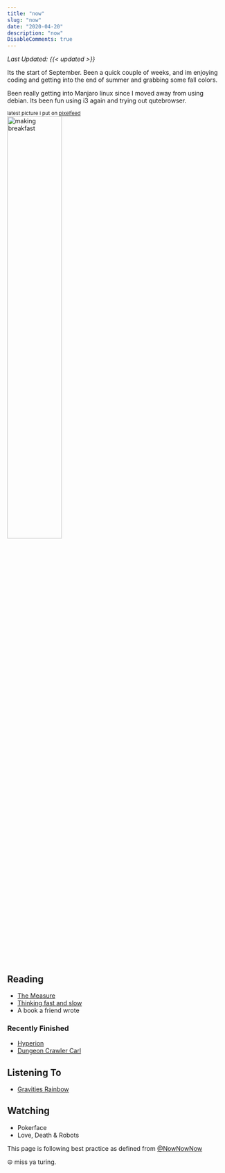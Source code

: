 ```yaml
---
title: "now"
slug: "now"
date: "2020-04-20"
description: "now"
DisableComments: true
---
```


_Last Updated: {{< updated >}}_

Its the start of September. Been a quick couple of weeks, and
im enjoying coding and getting into the end of summer and grabbing some fall colors.

Been really getting into Manjaro linux since I moved away from using debian. Its
been fun using i3 again and trying out qutebrowser.


<small>latest picture i put on [pixelfeed](https://pixelfed.social/bneil)</small><br/>
<img src="https://pxscdn.com/public/m/_v2/795114395599828067/7a53dd069-05894d/gBlZyAmAuJsC/4Uf2EajnpGa6lIQxGbw3f1Vs6tdP3nPtP94dhSR8.jpg" alt="making breakfast" style="height: 50%;width:50%">

## Reading
- [The Measure](https://app.thestorygraph.com/books)
- [Thinking fast and slow](https://www.wikiwand.com/en/articles/Thinking,_Fast_and_Slow)
- A book a friend wrote

### Recently Finished
- [Hyperion](https://app.thestorygraph.com/books/b9aa7918-bb4b-4c6a-9443-8d33734a9a53)
- [Dungeon Crawler Carl](https://app.thestorygraph.com/books)

## Listening To
- [Gravities Rainbow](https://app.thestorygraph.com/books)

## Watching
- Pokerface
- Love, Death & Robots


This page is following best practice as defined from
[@NowNowNow](https://twitter.com/NowNowNow)


☮ miss ya turing.
